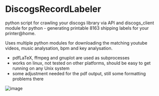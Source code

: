 # DiscogsRecordLabeler
python script for crawling your discogs library via API and discogs_client module for python - generating printable 8163 shipping labels for your printer@home.

Uses multiple python modules for downloading the matching youtube videos, music analysation, bpm and key analysation. 

- pdfLaTeX, ffmpeg and gnuplot are used as subprocesses
- works on linux, not tested on other platforms, should be easy to get running on any Unix system
- some adjustment needed for the pdf output, still some formatting problems there


![image](https://github.com/LahmacunLove/DiscogsRecordLabeler/blob/master/output.jpg)
